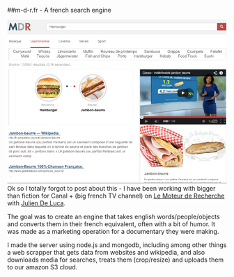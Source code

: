 ##m-d-r.fr - A french search engine

![](assets/img/2014/May/Screenshot_at_mai_07_16_11_57.png)
Ok so I totally forgot to post about this - I have been working with bigger than fiction for Canal + (big french TV channel) on [Le Moteur de Recherche](http://www.m-d-r.fr/) with [Julien De Luca](http://jide.fr/).

The goal was to create an engine that takes english words/people/objects and converts them in their french equivalent, often with a bit of humor. It was made as a marketing operation for a documentary they were making.

I made the server using node.js and mongodb, including among other things a web scrapper that gets data from websites and wikipedia, and also downloads media for searches, treats them (crop/resize) and uploads them to our amazon S3 cloud.
